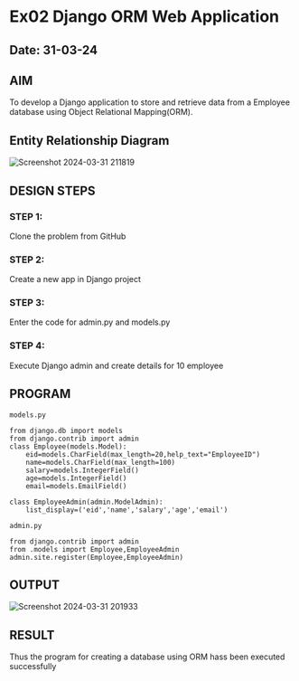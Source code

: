 # Ex02 Django ORM Web Application
## Date: 31-03-24

## AIM
To develop a Django application to store and retrieve data from a Employee database using Object Relational Mapping(ORM).

## Entity Relationship Diagram
![Screenshot 2024-03-31 211819](https://github.com/Dhanu654/ORM/assets/148514965/f216b8ee-85c8-42ab-8e79-c43f8bab82ab)



## DESIGN STEPS

### STEP 1:
Clone the problem from GitHub

### STEP 2:
Create a new app in Django project

### STEP 3:
Enter the code for admin.py and models.py

### STEP 4:
Execute Django admin and create details for 10 employee

## PROGRAM
~~~
models.py

from django.db import models
from django.contrib import admin
class Employee(models.Model):
    eid=models.CharField(max_length=20,help_text="EmployeeID")
    name=models.CharField(max_length=100)
    salary=models.IntegerField()
    age=models.IntegerField()
    email=models.EmailField()

class EmployeeAdmin(admin.ModelAdmin):
    list_display=('eid','name','salary','age','email')

admin.py

from django.contrib import admin
from .models import Employee,EmployeeAdmin
admin.site.register(Employee,EmployeeAdmin)

~~~

## OUTPUT
![Screenshot 2024-03-31 201933](https://github.com/Dhanu654/ORM/assets/148514965/e805f237-f634-434e-885a-cee5d6344320)




## RESULT
Thus the program for creating a database using ORM hass been executed successfully
